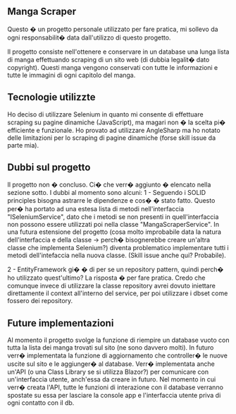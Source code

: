 ## Manga Scraper

Questo � un progetto personale utilizzato per fare pratica, mi sollevo da ogni responsabilit� data dall'utilizzo di questo progetto.

Il progetto consiste nell'ottenere e conservare in un database una lunga lista di manga effettuando scraping di un sito web (di dubbia legalit� dato copyright).
Questi manga vengono conservati con tutte le informazioni e tutte le immagini di ogni capitolo del manga.


## Tecnologie utilizzte

Ho deciso di utilizzare Selenium in quanto mi consente di effettuare scraping su pagine dinamiche (JavaScript), ma magari non � la scelta pi� efficiente e funzionale.
Ho provato ad utilizzare AngleSharp ma ho notato delle limitazioni per lo scraping di pagine dinamiche (forse skill issue da parte mia).


## Dubbi sul progetto

Il progetto non � concluso. Ci� che verr� aggiunto � elencato nella sezione sotto.
I dubbi al momento sono alcuni:
 1 - Seguendo i SOLID principles bisogna astrarre le dipendenze e cos� � stato fatto. Questo per� ha portato ad una estesa lista di metodi nell'interfaccia "ISeleniumService", dato che i metodi se non presenti
	 in quell'interfaccia non possono essere utilizzati poi nella classe "MangaScraperService". In una futura estensione del progetto (cosa molto improbabile data la natura dell'interfaccia e della classe ->
	 perch� bisognerebbe creare un'altra classe che implementa Selenium?) diventa problematico implementare tutti i metodi dell'intefaccia nella nuova classe. (Skill issue anche qui? Probabile).

 2 - EntityFramework gi� � di per se un repository pattern, quindi perch� ho utilizzato quest'ultimo?
	 La risposta � per fare pratica. Credo che comunque invece di utilizzare la classe repository avrei dovuto iniettare direttamente il context all'interno del service, per poi utilizzare i dbset come fossero dei repository.


## Future implementazioni

Al momento il progetto svolge la funzione di riempire un database vuoto con tutta la lista dei manga trovati sul sito (ne sono davvero molti).
In futuro verr� implementata la funzione di aggiornamento che controller� le nuove uscite sul sito e le aggiunger� al database.
Verr� implementata anche un'API (o una Class Library se si utilizza Blazor?) per comunicare con un'interfaccia utente, anch'essa da creare in futuro. Nel momento in cui verr� creata l'API, tutte le funzioni di
interazione con il database verranno spostate su essa per lasciare la console app e l'interfaccia utente priva di ogni contatto con il db.

